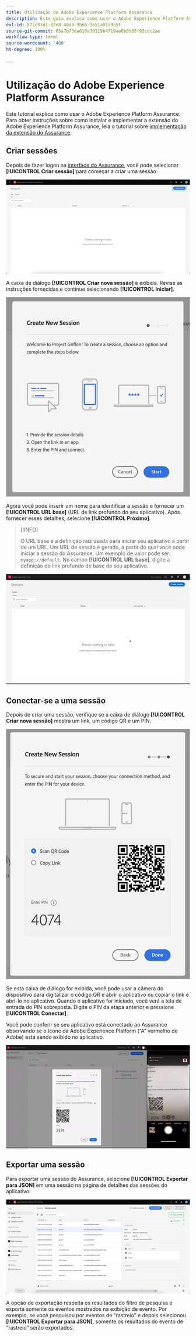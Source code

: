 ```yaml
---
title: Utilização do Adobe Experience Platform Assurance
description: Este guia explica como usar o Adobe Experience Platform Assurance após sua instalação e implementação.
exl-id: 872c83d1-82e8-40d8-9b66-3e51a91a955f
source-git-commit: 05a7b73da610a30119b4719ae6b6d85f93cdc2ae
workflow-type: tm+mt
source-wordcount: '400'
ht-degree: 100%

---
```


# Utilização do Adobe Experience Platform Assurance

Este tutorial explica como usar o Adobe Experience Platform Assurance. Para obter instruções sobre como instalar e implementar a extensão do Adobe Experience Platform Assurance, leia o tutorial sobre [implementação da extensão do Assurance](./implement-assurance.md).

## Criar sessões

Depois de fazer logon na [interface do Assurance](https://experience.adobe.com/assurance), você pode selecionar **[!UICONTROL Criar sessão]** para começar a criar uma sessão.

![O botão Criar sessão é realçado, mostrando onde você pode criar uma sessão.](./images/using-assurance/create-session.png)

A caixa de diálogo **[!UICONTROL Criar nova sessão]** é exibida. Revise as instruções fornecidas e continue selecionando **[!UICONTROL Iniciar]**.

![A caixa de diálogo Criar nova sessão será exibida, mostrando instruções sobre como usar o Assurance.](./images/using-assurance/create-new-session.png)

Agora você pode inserir um nome para identificar a sessão e fornecer um **[!UICONTROL URL base]** (URL de link profundo do seu aplicativo). Após fornecer esses detalhes, selecione **[!UICONTROL Próximo]**.

>[!INFO]
>
>O URL base é a definição raiz usada para iniciar seu aplicativo a partir de um URL. Um URL de sessão é gerado, a partir do qual você pode iniciar a sessão do Assurance. Um exemplo de valor pode ser: `myapp://default`. No campo **[!UICONTROL URL base]**, digite a definição do link profundo de base do seu aplicativo.

![O fluxo de trabalho completo de criação de uma nova sessão é exibido.](./images/using-assurance/create-session.gif)

## Conectar-se a uma sessão

Depois de criar uma sessão, verifique se a caixa de diálogo **[!UICONTROL Criar nova sessão]** mostra um link, um código QR e um PIN.

![Uma caixa de diálogo mostrando as opções para se conectar à sua sessão do Assurance é exibida.](./images/using-assurance/create-new-session-pin.png)

Se esta caixa de diálogo for exibida, você pode usar a câmera do dispositivo para digitalizar o código QR e abrir o aplicativo ou copiar o link e abri-lo no aplicativo. Quando o aplicativo for iniciado, você verá a tela de entrada do PIN sobreposta. Digite o PIN da etapa anterior e pressione **[!UICONTROL Conectar]**.

Você pode conferir se seu aplicativo está conectado ao Assurance observando se o ícone da Adobe Experience Platform (“A” vermelho de Adobe) está sendo exibido no aplicativo.

![O fluxo de trabalho completo de conexão do aplicativo a uma sessão do Assurance é exibido.](./images/using-assurance/connect-session.gif)

## Exportar uma sessão

Para exportar uma sessão do Assurance, selecione **[!UICONTROL Exportar para JSON]** em uma sessão na página de detalhes das sessões do aplicativo:

![Exportar uma sessão](./images/using-assurance/export-session.png)

A opção de exportação respeita os resultados do filtro de pesquisa e exporta somente os eventos mostrados na exibição de evento. Por exemplo, se você pesquisou por eventos de “rastreio” e depois selecionou **[!UICONTROL Exportar para JSON]**, somente os resultados do evento de “rastreio” serão exportados.

